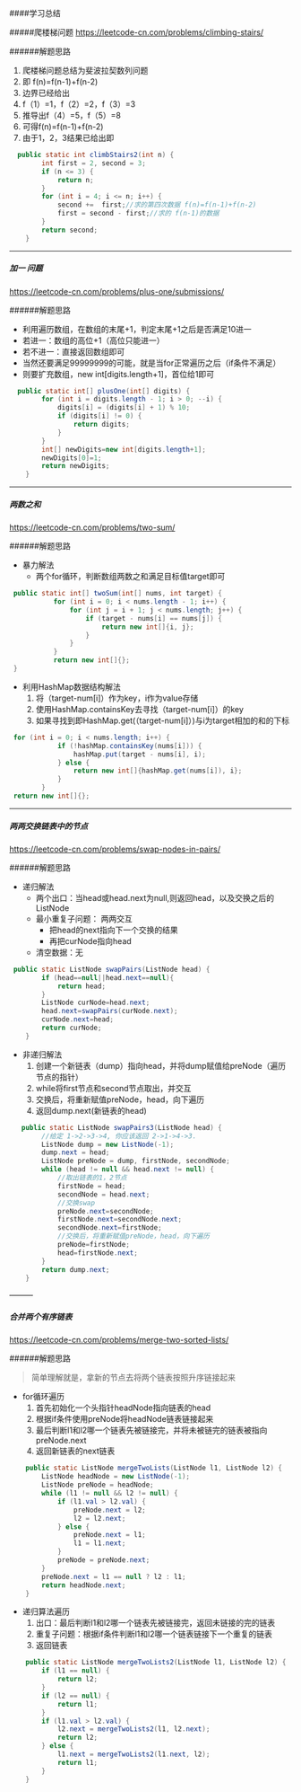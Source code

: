 ####学习总结

#####爬楼梯问题
https://leetcode-cn.com/problems/climbing-stairs/

######解题思路
1. 爬楼梯问题总结为斐波拉契数列问题
2. 即 f(n)=f(n-1)+f(n-2)
3. 边界已经给出 
4. f（1）=1，f（2）=2，f（3）=3  
5. 推导出f（4）=5，f（5）=8
6. 可得f(n)=f(n-1)+f(n-2)
7. 由于1，2，3结果已给出即
~~~ java
  public static int climbStairs2(int n) {
        int first = 2, second = 3;
        if (n <= 3) {
            return n;
        }
        for (int i = 4; i <= n; i++) {
            second +=  first;//求的第四次数据 f(n)=f(n-1)+f(n-2)
            first = second - first;//求的 f(n-1)的数据
        }
        return second;
    }
~~~
___

##### 加一 问题
https://leetcode-cn.com/problems/plus-one/submissions/

######解题思路
+ 利用遍历数组，在数组的末尾+1，判定末尾+1之后是否满足10进一
+ 若进一：数组的高位+1（高位只能进一）
+ 若不进一：直接返回数组即可
+ 当然还要满足99999999的可能，就是当for正常遍历之后（if条件不满足）
+ 则要扩充数组，new int[digits.length+1]，首位给1即可

~~~ java
  public static int[] plusOne(int[] digits) {
        for (int i = digits.length - 1; i > 0; --i) {
            digits[i] = (digits[i] + 1) % 10;
            if (digits[i] != 0) {
                return digits;
            }
        }
        int[] newDigits=new int[digits.length+1];
        newDigits[0]=1;
        return newDigits;
    }
~~~
___

#####   两数之和
https://leetcode-cn.com/problems/two-sum/

######解题思路
+ 暴力解法
    + 两个for循环，判断数组两数之和满足目标值target即可
 ~~~ java
  public static int[] twoSum(int[] nums, int target) {
            for (int i = 0; i < nums.length - 1; i++) {
                for (int j = i + 1; j < nums.length; j++) {
                    if (target - nums[i] == nums[j]) {
                        return new int[]{i, j};
                    }
                }
            }
            return new int[]{};
  }
 ~~~
+ 利用HashMap数据结构解法
    1. 将（target-num[i]）作为key，i作为value存储
    2. 使用HashMap.containsKey去寻找（target-num[i]）的key
    3. 如果寻找到即HashMap.get(（target-num[i]）)与i为target相加的和的下标
~~~ java
 for (int i = 0; i < nums.length; i++) {
            if (!hashMap.containsKey(nums[i])) {
                hashMap.put(target - nums[i], i);
            } else {
                return new int[]{hashMap.get(nums[i]), i};
            }
        }
 return new int[]{};
~~~
___
#####  两两交换链表中的节点
https://leetcode-cn.com/problems/swap-nodes-in-pairs/

######解题思路
+ 递归解法
    + 两个出口：当head或head.next为null,则返回head，以及交换之后的ListNode
    + 最小重复子问题： 两两交互 
      + 把head的next指向下一个交换的结果
      + 再把curNode指向head
    + 清空数据：无
~~~ java
 public static ListNode swapPairs(ListNode head) {
        if (head==null||head.next==null){
            return head;
        }
        ListNode curNode=head.next;
        head.next=swapPairs(curNode.next);
        curNode.next=head;
        return curNode;
    }
~~~
+ 非递归解法
    1. 创建一个新链表（dump）指向head，并将dump赋值给preNode（遍历节点的指针）
    2. while将first节点和second节点取出，并交互
    3. 交换后，将重新赋值preNode，head，向下遍历
    4. 返回dump.next(新链表的head)
~~~ java
   public static ListNode swapPairs3(ListNode head) {
        //给定 1->2->3->4, 你应该返回 2->1->4->3.
        ListNode dump = new ListNode(-1);
        dump.next = head;
        ListNode preNode = dump, firstNode, secondNode;
        while (head != null && head.next != null) {
            //取出链表的1，2节点
            firstNode = head;
            secondNode = head.next;
            //交换swap
            preNode.next=secondNode;
            firstNode.next=secondNode.next;
            secondNode.next=firstNode;
            //交换后，将重新赋值preNode，head，向下遍历
            preNode=firstNode;
            head=firstNode.next;
        }
        return dump.next;
    }
~~~
———
#####  合并两个有序链表
https://leetcode-cn.com/problems/merge-two-sorted-lists/

######解题思路
   >简单理解就是，拿新的节点去将两个链表按照升序链接起来
+ for循环遍历
  1. 首先初始化一个头指针headNode指向链表的head
  2. 根据if条件使用preNode将headNode链表链接起来
  3. 最后判断l1和l2哪一个链表先被链接完，并将未被链完的链表被指向 preNode.next
  4. 返回新链表的next链表

~~~ java
    public static ListNode mergeTwoLists(ListNode l1, ListNode l2) {
        ListNode headNode = new ListNode(-1);
        ListNode preNode = headNode;
        while (l1 != null && l2 != null) {
            if (l1.val > l2.val) {
                preNode.next = l2;
                l2 = l2.next;
            } else {
                preNode.next = l1;
                l1 = l1.next;
            }
            preNode = preNode.next;
        }
        preNode.next = l1 == null ? l2 : l1;
        return headNode.next;
    }
~~~

+ 递归算法遍历
  1. 出口：最后判断l1和l2哪一个链表先被链接完，返回未链接的完的链表
  2. 重复子问题：根据if条件判断l1和l2哪一个链表链接下一个重复的链表
  5. 返回链表
~~~ java
    public static ListNode mergeTwoLists2(ListNode l1, ListNode l2) {
        if (l1 == null) {
            return l2;
        }
        if (l2 == null) {
            return l1;
        }
        if (l1.val > l2.val) {
            l2.next = mergeTwoLists2(l1, l2.next);
            return l2;
        } else {
            l1.next = mergeTwoLists2(l1.next, l2);
            return l1;
        }
    }
~~~


